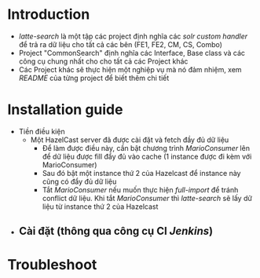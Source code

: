 # Introduction
  - *latte-search* là một tập các project định nghĩa các *solr custom handler* để trả ra dữ liệu cho tất cả các bên (FE1, FE2, CM, CS, Combo)
  - Project "CommonSearch" định nghĩa các Interface, Base class và các công cụ chung nhất cho cho tất cả các Project khác
  - Các Project khác sẽ thực hiện một nghiệp vụ mà nó đảm nhiệm, xem *README* của từng project để biết thêm chi tiết

# Installation guide
  - Tiền điều kiện
    - Một HazelCast server đã được cài đặt và fetch đầy đủ dữ liệu
      - Để làm được điều này, cần bật chương trình *MarioConsumer* lên để dữ liệu được fill đẩy đủ vào cache (1 instance được đi kèm với MarioConsumer)
      - Sau đó bật một instance thứ 2 của Hazelcast để instance này cũng có đẩy đủ dữ liệu
      - Tắt *MarioConsumer* nếu muốn thực hiện *full-import* để tránh conflict dữ liệu. Khi tắt *MarioConsumer* thì *latte-search* sẽ lấy dữ liệu từ instance thứ 2 của Hazelcast
  - Cài đặt (thông qua công cụ CI *Jenkins*)
    - 

# Troubleshoot